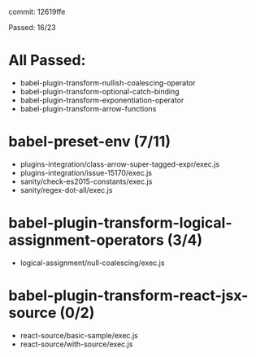 commit: 12619ffe

Passed: 16/23

# All Passed:
* babel-plugin-transform-nullish-coalescing-operator
* babel-plugin-transform-optional-catch-binding
* babel-plugin-transform-exponentiation-operator
* babel-plugin-transform-arrow-functions


# babel-preset-env (7/11)
* plugins-integration/class-arrow-super-tagged-expr/exec.js
* plugins-integration/issue-15170/exec.js
* sanity/check-es2015-constants/exec.js
* sanity/regex-dot-all/exec.js

# babel-plugin-transform-logical-assignment-operators (3/4)
* logical-assignment/null-coalescing/exec.js

# babel-plugin-transform-react-jsx-source (0/2)
* react-source/basic-sample/exec.js
* react-source/with-source/exec.js

